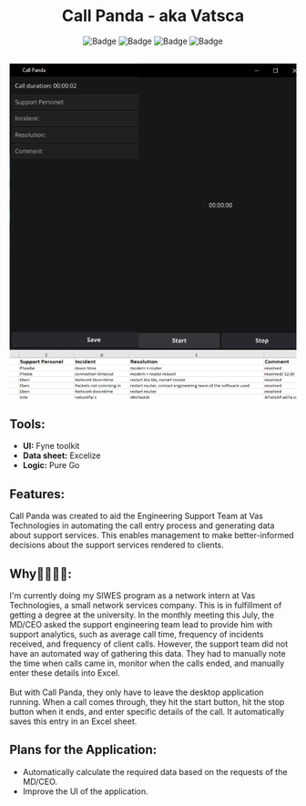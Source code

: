 <h1 align="center">
            Call Panda - aka Vatsca
</h1>

<div align="center">

![Badge](https://img.shields.io/badge/Tech_Stack-Go-blue) ![Badge](https://img.shields.io/badge/Version-1.0-green) ![Badge](https://img.shields.io/badge/License-MIT-yellow) ![Badge](https://img.shields.io/badge/Type-OpenSource-orange)

</div>
<br />
<img alt="Screenshot 2023-03-23 at 9 08 58 PM" src="./thumbnail.png">

## Tools:

- **UI:** Fyne toolkit
- **Data sheet:** Excelize
- **Logic:** Pure Go
  <br />

## Features:

Call Panda was created to aid the Engineering Support Team at Vas Technologies in automating the call entry process and generating data about support services. This enables management to make better-informed decisions about the support services rendered to clients.

## Why💁‍♂️💁‍♀️:

I'm currently doing my SIWES program as a network intern at Vas Technologies, a small network services company. This is in fulfillment of getting a degree at the university. In the monthly meeting this July, the MD/CEO asked the support engineering team lead to provide him with support analytics, such as average call time, frequency of incidents received, and frequency of client calls. However, the support team did not have an automated way of gathering this data. They had to manually note the time when calls came in, monitor when the calls ended, and manually enter these details into Excel.
<br/><br/>
But with Call Panda, they only have to leave the desktop application running. When a call comes through, they hit the start button, hit the stop button when it ends, and enter specific details of the call. It automatically saves this entry in an Excel sheet.

## Plans for the Application:
- Automatically calculate the required data based on the requests of the MD/CEO.
- Improve the UI of the application.
